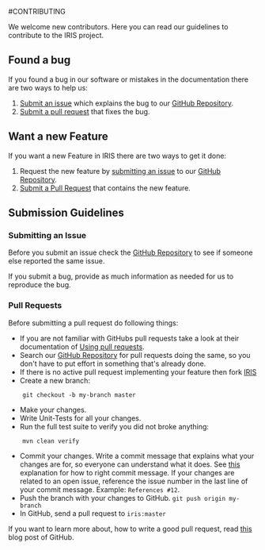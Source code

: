 #CONTRIBUTING

We welcome new contributors. Here you can read our guidelines to contribute to the IRIS project.

## Found a bug

If you found a bug in our software or mistakes in the documentation there are two ways to help us:

1. [Submit an issue](#submitting-an-issue) which explains the bug to our [GitHub Repository](https://github.com/Contargo/iris/issues/).
2. [Submit a pull request](#pull-requests) that fixes the bug.


## Want a new Feature

If you want a new Feature in IRIS there are two ways to get it done:

1. Request the new feature by [submitting an issue](#submitting-an-issue) to our [GitHub Repository](https://github.com/Contargo/iris/issues/).
2. [Submit a Pull Request](#pull-requests) that contains the new feature.


## Submission Guidelines

### Submitting an Issue

Before you submit an issue check the [GitHub Repository](https://github.com/Contargo/iris/issues/) to see if someone else reported the same issue.

If you submit a bug, provide as much information as needed for us to reproduce the bug.


### Pull Requests

Before submitting a pull request do following things:

* If you are not familiar with GitHubs pull requests take a look at their documentation of [Using pull requests](https://help.github.com/articles/using-pull-requests/).
* Search our [GitHub Repository](https://github.com/Contargo/iris) for pull requests doing the same, so you don't have to put effort in something that's already done.
* If there is no active pull request implementing your feature then fork [IRIS](https://github.com/Contargo/iris)
* Create a new branch:
```
    git checkout -b my-branch master
```
* Make your changes.
* Write Unit-Tests for all your changes.
* Run the full test suite to verify you did not broke anything:
```
    mvn clean verify
```
* Commit your changes. Write a commit message that explains what your changes are for, so everyone can understand what it does. See [this](http://tbaggery.com/2008/04/19/a-note-about-git-commit-messages.html) explanation for how to right commit message. If your changes are related to an open issue, reference the issue number in the last line of your commit message. Example: ```References #12```.
* Push the branch with your changes to GitHub. ```git push origin my-branch```
* In GitHub, send a pull request to ```iris:master```

If you want to learn more about, how to write a good pull request, read [this](https://github.com/blog/1943-how-to-write-the-perfect-pull-request) blog post of GitHub.
